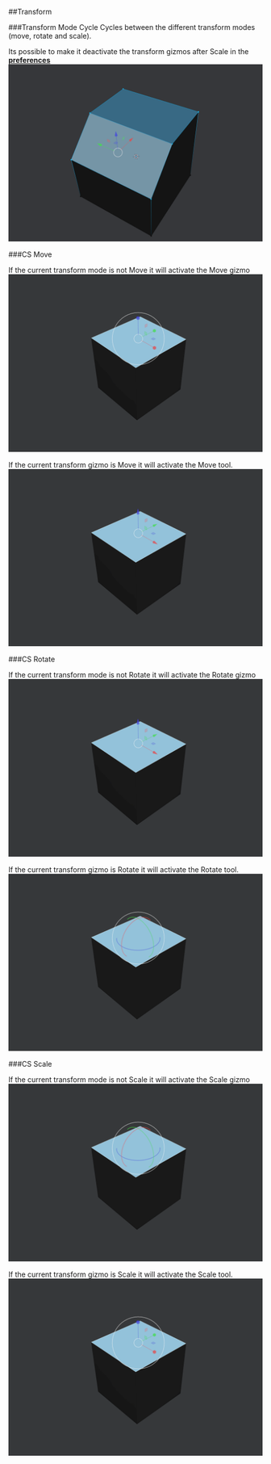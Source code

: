 ##Transform


###Transform Mode Cycle
Cycles between the different transform modes (move, rotate and scale). 

Its possible to make it deactivate the transform gizmos after Scale in the [**preferences**](../preferences) 
![Alt Text](img/transform_mode_cycle.gif)

###CS Move

If the current transform mode is not Move it will activate the Move gizmo
![Alt Text](img/csmove_01.gif)

If the current transform gizmo is Move it will activate the Move tool.	
![Alt Text](img/csmove_02.gif)

###CS Rotate

If the current transform mode is not Rotate it will activate the Rotate gizmo
![Alt Text](img/csrotate_01.gif)

If the current transform gizmo is Rotate it will activate the Rotate tool.	
![Alt Text](img/csrotate_02.gif)

###CS Scale

If the current transform mode is not Scale it will activate the Scale gizmo
![Alt Text](img/csscale_01.gif)

If the current transform gizmo is Scale it will activate the Scale tool.	
![Alt Text](img/csscale_02.gif)